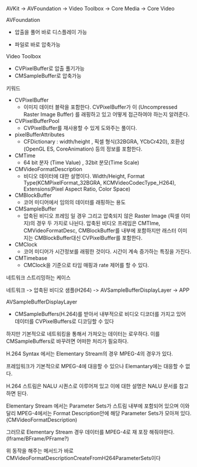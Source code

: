 AVKit -> AVFoundation -> Video Toolbox -> Core Media -> Core Video



AVFoundation

- 압출을 풀어 바로 디스플레이 가능

- 파일로 바로 압축가능

  

Video Toolbox

- CVPixelBuffer로 압출 풀기가능
- CMSampleBuffer로 압축가능



키워드 

- CVPixelBuffer
  - 이미지 데이터 블락을 포함한다. CVPixelBuffer가 이 (Uncompressed Raster Image Buffer) 를 래핑하고 있고 어떻게 접근하여야 하는지 알려준다.
- CVPixelBufferPool
  - CVPixelBuffer를 재사용할 수 있게 도와주는 풀이다.
- pixelBufferAttributes
  - CFDictionary : width/height , 픽셀 형식(32BGRA, YCbCr420), 호환성(OpenGL ES, CoreAnimation) 등의 정보를 포함한다.
- CMTime
  - 64 bit 분자 (Time Value) , 32bit 분모(Time Scale)
- CMVideoFormatDescription
  - 비디오 데이터에 대한 설명이다. Width/Height, Format Type(KCMPixelFormat_32BGRA, KCMVideoCodecType_H264), Extensions(Pixel Aspect Ratio, Color Space)
- CMBlockBuffer
  - 코어 미디어에서 임의의 데이터를 래핑하는 용도
- CMSampleBuffer
  - 압축된 비디오 프레임 일 경우 그리고 압축되지 않은 Raster Image
    (픽셀 이미지)의 경우 두 가지로 나뉜다. 압축된 비디오 프레임은 CMTIme, CMVideoFormatDesc, CMBlockBuffer를 내부에 포함하지만 래스터 이미지는 CMBlockBuffer대신 CVPixelBuffer를 포함한다.
- CMClock
  - 코어 미디어가 시간정보를 래핑한 것이다. 시간이 계속 증가하는 특징을 가진다.
- CMTimebase
  - CMClock을 기준으로 타임 매핑과 rate 제어를 할 수 있다.



네트워크 스트리밍하는 케이스

네트워크 -> 압축된 비디오 샘플(H264) -> AVSampleBufferDisplayLayer -> APP



AVSampleBufferDisplayLayer

- CMSampleBuffers(H.264)를 받아서 내부적으로 비디오 디코더를 가지고 있어 데이터를 CVPixelBuffers로 디코딩할 수 있다

하지만 기본적으로 네트워킹을 통해서 가져오는 데이터는 로우하다. 이를 CMSampleBuffers로 바꾸려면 어떠한 처리가 필요하다.



H.264 Syntax 에서는 Elementary Stream의 경우 MPEG-4의 경우가 있다. 

프레임워크가 기본적으로 MPEG-4에 대응할 수 있으나 Elemantary에는 대응할 수 없다.

H.264 스트림은 NALU 시퀀스로 이루어져 있고 이에 대한 설명은 NALU 문서를 참고하면 된다.



Elementary Stream 에서는 Parameter Sets가 스트림 내부에 포함되어 있으며 이와 달리 MPEG-4에서는 Format Description안에 해당  Parameter Sets가 모아져 있다.(CMVideoFormatDescription) 

그러므로 Elementary Stream 경우 데이터를 MPEG-4로 재 포장 해줘야한다. (Iframe/BFrame/PFrame?)

위 동작을 해주는 메서드가 바로 CMVideoFormatDescriptionCreateFromH264ParameterSets이다
